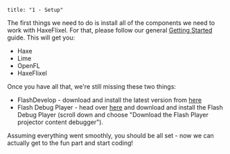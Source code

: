 ```
title: "1 - Setup"
```

The first things we need to do is install all of the components we need to work with HaxeFlixel. For that, please follow our general [Getting Started](https://haxeflixel.com/documentation/getting-started/) guide. This will get you:

* Haxe
* Lime
* OpenFL
* HaxeFlixel

Once you have all that, we're still missing these two things:

* FlashDevelop - download and install the latest version from [here](http://www.flashdevelop.org/)
* Flash Debug Player - head over [here](http://www.adobe.com/support/flashplayer/downloads.html) and download and install the
Flash Debug Player (scroll down and choose "Download the Flash Player projector content debugger").

Assuming everything went smoothly, you should be all set - now we can actually get to the fun part and start coding!
